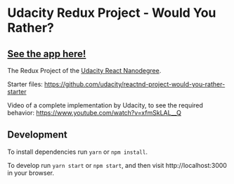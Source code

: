 # Udacity Redux Project - Would You Rather?

<h2><a href="https://albert-udacity-react-redux-wouldyourather.netlify.app/login">See the app here!</a></h2>

The Redux Project of the [Udacity React Nanodegree](https://www.udacity.com/course/react-nanodegree--nd019).

Starter files: https://github.com/udacity/reactnd-project-would-you-rather-starter

Video of a complete implementation by Udacity, to see the required behavior: https://www.youtube.com/watch?v=xfmSkLAL__Q

## Development

To install dependencies run `yarn` or `npm install`.

To develop run `yarn start` or `npm start`, and then visit http://localhost:3000 in your browser.
